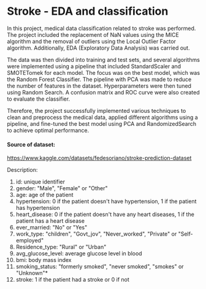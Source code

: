 # Stroke - EDA and classification

In this project, medical data classification related to stroke was performed. The project included the replacement of NaN values using the MICE algorithm and the removal of outliers using the Local Outlier Factor algorithm. Additionally, EDA (Exploratory Data Analysis) was carried out.

The data was then divided into training and test sets, and several algorithms were implemented using a pipeline that included StandardScaler and SMOTETomek for each model. The focus was on the best model, which was the Random Forest Classifier. The pipeline with PCA was made to reduce the number of features in the dataset. Hyperparameters were then tuned using Random Search. A confusion matrix and ROC curve were also created to evaluate the classifier.

Therefore, the project successfully implemented various techniques to clean and preprocess the medical data, applied different algorithms using a pipeline, and fine-tuned the best model using PCA and RandomizedSearch to achieve optimal performance.


#### Source of dataset:
https://www.kaggle.com/datasets/fedesoriano/stroke-prediction-dataset

Description:

1) id: unique identifier
2) gender: "Male", "Female" or "Other"
3) age: age of the patient
4) hypertension: 0 if the patient doesn't have hypertension, 1 if the patient has hypertension
5) heart_disease: 0 if the patient doesn't have any heart diseases, 1 if the patient has a heart disease
6) ever_married: "No" or "Yes"
7) work_type: "children", "Govt_jov", "Never_worked", "Private" or "Self-employed"
8) Residence_type: "Rural" or "Urban"
9) avg_glucose_level: average glucose level in blood
10) bmi: body mass index
11) smoking_status: "formerly smoked", "never smoked", "smokes" or "Unknown"*
12) stroke: 1 if the patient had a stroke or 0 if not
